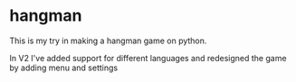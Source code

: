# hangman
This is my try in making a hangman game on python. 

In V2 I've added support for different languages and redesigned the game by adding menu and settings
